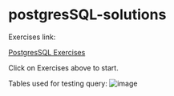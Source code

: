 # postgresSQL-solutions
Exercises link:

[PostgresSQL Exercises](https://pgexercises.com/gettingstarted.html)

Click on Exercises above to start.

Tables used for testing query:
![image](https://user-images.githubusercontent.com/57009626/157373344-a4b32845-f00f-4ff7-a6ae-db3c78698aea.png)

